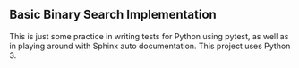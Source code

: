 ## Basic Binary Search Implementation
This is just some practice in writing tests for Python using pytest, as well as in playing around with Sphinx auto documentation. This project uses Python 3.